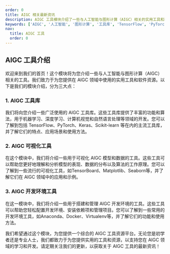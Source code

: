 ```yaml
---
order: 0
title: AIGC 相关最新资讯
description: AIGC 工具模块介绍了一些与人工智能与图形计算（AIGC）相关的实用工具和软件资源。了解广泛使用的 AIGC 工具库，包括 TensorFlow、PyTorch、Keras、Scikit-learn 等。探索用于可视化 AIGC 模型和数据的工具，如 TensorBoard、Matplotlib、Seaborn 等。了解搭建和管理 AIGC 开发环境的工具，如 Anaconda、Docker、Virtualenv 等。获取最新的 AIGC 工具资源和使用方法。
keywords: ['AIGC', '人工智能', '图形计算', '工具库', 'TensorFlow', 'PyTorch', 'Keras', 'Scikit-learn', '可视化工具', 'TensorBoard', 'Matplotlib', 'Seaborn', '开发环境工具', 'Anaconda', 'Docker', 'Virtualenv']
nav:
  title: AIGC 工具
  order: 0
---
```


## AIGC 工具介绍

欢迎来到我们的首页！这个模块将为您介绍一些与人工智能与图形计算（AIGC）相关的工具。我们致力于为您提供在 AIGC 领域中使用的实用工具和软件资源。以下是我们的模块介绍，分为三大点：

### 1. AIGC 工具库

我们将向您介绍一些广泛使用的 AIGC 工具库。这些工具库提供了丰富的功能和算法，用于机器学习、深度学习、计算机视觉和自然语言处理等领域的开发。您可以了解到包括 TensorFlow、PyTorch、Keras、Scikit-learn 等在内的主流工具库，并了解它们的特点、应用场景和使用方法。

### 2. AIGC 可视化工具

在这个模块中，我们将介绍一些用于可视化 AIGC 模型和数据的工具。这些工具可以帮助您更好地理解和分析模型的表现、数据的分布以及算法的工作原理。您可以了解到一些流行的可视化工具，如TensorBoard、Matplotlib、Seaborn等，并了解它们在 AIGC 领域中的应用和示例。

### 3. AIGC 开发环境工具

在这一模块中，我们将介绍一些用于搭建和管理 AIGC 开发环境的工具。这些工具可以帮助您轻松配置开发环境、安装依赖项和管理项目。您可以了解到一些常用的开发环境工具，如Anaconda、Docker、Virtualenv等，并了解它们的功能和使用方法。

我们希望通过这个模块，为您提供一个综合的 AIGC 工具资源平台。无论您是初学者还是专业人士，我们都致力于为您提供实用的工具和资源，以支持您在 AIGC 领域的学习和开发。请定期关注我们的更新，以获取关于 AIGC 工具的最新资讯！